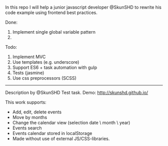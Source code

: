 In this repo I will help a junior javascript developer @SkunSHD to rewrite his code example using frontend best practices.

Done:
1. Implement single global variable pattern
2.

Todo:
1. Implement MVC
2. Use templates (e.g. underscore)
3. Support ES6 + task automation with gulp
4. Tests (jasmine)
5. Use css preprocessors (SCSS)

----

Description by @SkunSHD
Test task.
Demo: http://skunshd.github.io/

This work supports:
- Add, edit, delete events
- Move by months
- Change the calendar view (selection date \ month \ year)
- Events search
- Events calendar stored in localStorage
- Made without use of external JS/CSS-libraries.
